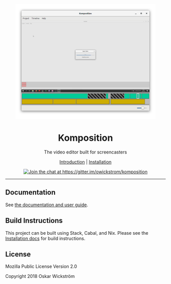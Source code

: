 <div align="center">
<img src="docs/src/screenshot.png" alt="Screenshot of Komposition" width="442px" height="362px">
<h1>Komposition</h1>
</div>

<p align="center">The video editor built for screencasters</p>

<p align="center">
<a href="https://owickstrom.github.io/komposition/user-guide/introduction/">Introduction</a> |
<a href="https://owickstrom.github.io/komposition/user-guide/installation/">Installation</a>
</p>

<p align="center">
  <a href="https://gitter.im/owickstrom/komposition?utm_source=badge&utm_medium=badge&utm_campaign=pr-badge&utm_content=badge"><img src="https://badges.gitter.im/owickstrom/komposition.svg" alt="Join the chat at https://gitter.im/owickstrom/komposition"></a>
</p>

<hr>

## Documentation

See [the documentation and user guide](https://owickstrom.github.io/komposition/).

## Build Instructions

This project can be built using Stack, Cabal, and Nix. Please see the
[Installation docs](https://owickstrom.github.io/komposition/) for build
instructions.

## License

Mozilla Public License Version 2.0

Copyright 2018 Oskar Wickström
